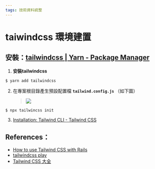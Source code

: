 ```yaml
---
tags: 技術資料統整
---
```

# **taiwindcss 環境建置**

## 安裝：[tailwindcss | Yarn - Package Manager](https://yarnpkg.com/package/tailwindcss)

1. **安裝tailwindcss**
```shell=
$ yarn add tailwindcss 
```

2. 在專案根目錄產生預設配置檔 **`tailwind.config.js`** （如下圖）
    >![](https://i.imgur.com/1xmWUrx.png)


```shell=
$ npx tailwincss init
```

  
3. [Installation: Tailwind CLI - Tailwind CSS](https://tailwindcss.tw/docs)



## References：
- [How to use Tailwind CSS with Rails](https://www.youtube.com/watch?v=IKjttXqtVV0&t=3s)
- [tailwindcss play](https://play.tailwindcss.com/)
- [Tailwind CSS 大全](https://powerkaifu.github.io/2020/09/24/lesson-tailwind-css/)









